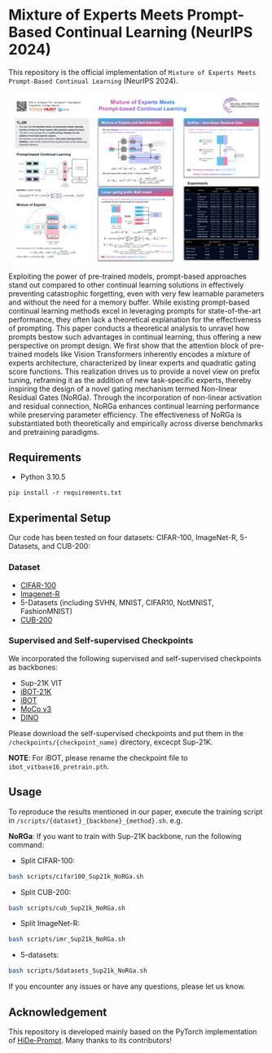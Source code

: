 # Mixture of Experts Meets Prompt-Based Continual Learning (NeurIPS 2024)

This repository is the official implementation of `Mixture of Experts Meets Prompt-Based Continual Learning` (NeurIPS 2024).

![](./figures/poster.png)

Exploiting the power of pre-trained models, prompt-based approaches stand out compared to other continual learning solutions in effectively preventing catastrophic forgetting, even with very few learnable parameters and without the need for a memory buffer. While existing prompt-based continual learning methods excel in leveraging prompts for state-of-the-art performance, they often lack a theoretical explanation for the effectiveness of prompting. This paper conducts a theoretical analysis to unravel how prompts bestow such advantages in continual learning, thus offering a new perspective on prompt design. We first show that the attention block of pre-trained models like Vision Transformers inherently encodes a mixture of experts architecture, characterized by linear experts and quadratic gating score functions. This realization drives us to provide a novel view on prefix tuning, reframing it as the addition of new task-specific experts, thereby inspiring the design of a novel gating mechanism termed Non-linear Residual Gates (NoRGa). Through the incorporation of non-linear activation and residual connection, NoRGa enhances continual learning performance while preserving parameter efficiency. The effectiveness of NoRGa is substantiated both theoretically and empirically across diverse benchmarks and pretraining paradigms.

## Requirements

- Python 3.10.5

```setup
pip install -r requirements.txt
```

## Experimental Setup

Our code has been tested on four datasets: CIFAR-100, ImageNet-R, 5-Datasets, and CUB-200:

### Dataset

- [CIFAR-100](https://www.cs.toronto.edu/~kriz/cifar-100-python.tar.gz)
- [Imagenet-R](https://people.eecs.berkeley.edu/~hendrycks/imagenet-r.tar)
- 5-Datasets (including SVHN, MNIST, CIFAR10, NotMNIST, FashionMNIST)
- [CUB-200](https://data.caltech.edu/records/65de6-vp158/files/CUB_200_2011.tgz)

### Supervised and Self-supervised Checkpoints

We incorporated the following supervised and self-supervised checkpoints as backbones:
- Sup-21K VIT
- [iBOT-21K](https://lf3-nlp-opensource.bytetos.com/obj/nlp-opensource/archive/2022/ibot/vitb_16_pt22k/checkpoint.pth)
- [iBOT](https://lf3-nlp-opensource.bytetos.com/obj/nlp-opensource/archive/2022/ibot/vitb_16/checkpoint_teacher.pth)
- [MoCo v3](https://drive.google.com/file/d/1bshDu4jEKztZZvwpTVXSAuCsDoXwCkfy/view?usp=share_link)
- [DINO](https://dl.fbaipublicfiles.com/dino/dino_vitbase16_pretrain/dino_vitbase16_pretrain.pth)  
  
Please download the self-supervised checkpoints and put them in the `/checkpoints/{checkpoint_name}` directory, excecpt Sup-21K. 

**NOTE**: For iBOT, please rename the checkpoint file to `ibot_vitbase16_pretrain.pth`.


## Usage

To reproduce the results mentioned in our paper, execute the training script in `/scripts/{dataset}_{backbone}_{method}.sh`. e.g.

**NoRGa**: If you want to train with Sup-21K backbone, run the following command:

- Split CIFAR-100:
```bash
bash scripts/cifar100_Sup21k_NoRGa.sh
```

- Split CUB-200:
```bash
bash scripts/cub_Sup21k_NoRGa.sh
```

- Split ImageNet-R:
```bash
bash scripts/imr_Sup21k_NoRGa.sh
```

- 5-datasets:
```bash
bash scripts/5datasets_Sup21k_NoRGa.sh
```

If you encounter any issues or have any questions, please let us know. 

## Acknowledgement
This repository is developed mainly based on the PyTorch implementation of [HiDe-Prompt](https://github.com/thu-ml/HiDe-Prompt). Many thanks to its contributors!
